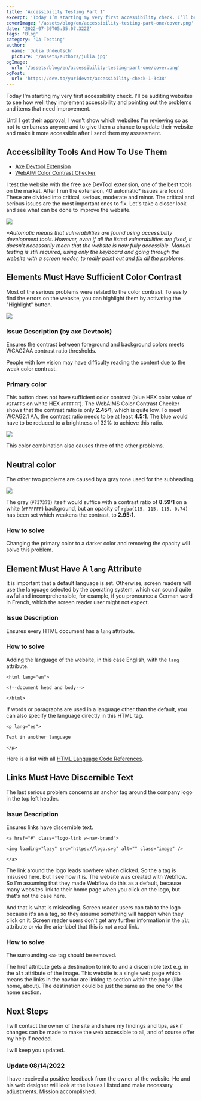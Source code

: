 ```yaml
---
title: 'Accessibility Testing Part 1'
excerpt: 'Today I’m starting my very first accessibility check. I’ll be auditing websites to see how well they implement accessibility and pointing out the problems and items that need improvement...'
coverImage: '/assets/blog/en/accessibility-testing-part-one/cover.png'
date: '2022-07-30T05:35:07.322Z'
tags: 'Blog'
category: 'QA Testing'
author:
  name: 'Julia Undeutsch'
  picture: '/assets/authors/julia.jpg'
ogImage:
  url: '/assets/blog/en/accessibility-testing-part-one/cover.png'
ogPost:
  url: 'https://dev.to/yuridevat/accessibility-check-1-3c38'
---
```


Today I'm starting my very first accessibility check. I'll be auditing websites to see how well they implement accessibility and pointing out the problems and items that need improvement.

Until I get their approval, I won't show which websites I'm reviewing so as not to embarrass anyone and to give them a chance to update their website and make it more accessible after I send them my assessment.

## Accessibility Tools And How To Use Them

- [Axe Devtool Extension](https://www.deque.com/axe/browser-extensions/)
- [WebAIM Color Contrast Checker](https://webaim.org/resources/contrastchecker/)

I test the website with the free axe DevTool extension, one of the best tools on the market.
After I run the extension, 40 automatic\* issues are found.
These are divided into critical, serious, moderate and minor. The critical and serious issues are the most important ones to fix. Let's take a closer look and see what can be done to improve the website.

![](/assets/blog/accessibility-testing-one/image-1.png)

_\*Automatic means that vulnerabilities are found using accessibility development tools. However, even if all the listed vulnerabilities are fixed, it doesn't necessarily mean that the website is now fully accessible. Manual testing is still required, using only the keyboard and going through the website with a screen reader, to really point out and fix all the problems._

## Elements Must Have Sufficient Color Contrast

Most of the serious problems were related to the color contrast. To easily find the errors on the website, you can highlight them by activating the "Highlight" button.

![](/assets/blog/accessibility-testing-one/image-2.png)

### Issue Description (by axe Devtools)

Ensures the contrast between foreground and background colors meets WCAG2AA contrast ratio thresholds.

People with low vision may have difficulty reading the content due to the weak color contrast.

### Primary color

This button does not have sufficient color contrast (blue HEX color value of `#2FAFF5` on white HEX `#FFFFFF`). The WebAIMS Color Contrast Checker shows that the contrast ratio is only **2.45:1**, which is quite low. To meet WCAG2.1 AA, the contrast ratio needs to be at least **4.5:1**. The blue would have to be reduced to a brightness of 32% to achieve this ratio.

![](/assets/blog/accessibility-testing-one/image-3.png)

This color combination also causes three of the other problems.

## Neutral color

The other two problems are caused by a gray tone used for the subheading.

![](/assets/blog/accessibility-testing-one/image-4.png)

The gray (`#737373`) itself would suffice with a contrast ratio of **8.59:1** on a white (`#FFFFFF`) background, but an opacity of `rgba(115, 115, 115, 0.74)` has been set which weakens the contrast, to **2.95:1**.

### How to solve

Changing the primary color to a darker color and removing the opacity will solve this problem.

## Element Must Have A `lang` Attribute

It is important that a default language is set. Otherwise, screen readers will use the language selected by the operating system, which can sound quite awful and incomprehensible, for example, if you pronounce a German word in French, which the screen reader user might not expect.

### Issue Description

Ensures every HTML document has a `lang` attribute.

### How to solve

Adding the language of the website, in this case English, with the `lang` attribute.

`<html lang="en">`

`<!--document head and body-->`

`</html>`

If words or paragraphs are used in a language other than the default, you can also specify the language directly in this HTML tag.

`<p lang="es">`

`Text in another language`

`</p>`

Here is a list with all [HTML Language Code References](https://www.w3schools.com/tags/ref_language_codes.asp).

## Links Must Have Discernible Text

The last serious problem concerns an anchor tag around the company logo in the top left header.

### Issue Description

Ensures links have discernible text.

`<a href="#" class="logo-link w-nav-brand">`

`<img loading="lazy" src="https://logo.svg" alt="" class="image" />`

`</a>`

The link around the logo leads nowhere when clicked. So the a tag is misused here. But I see how it is. The website was created with Webflow. So I'm assuming that they made Webflow do this as a default, because many websites link to their home page when you click on the logo, but that's not the case here.

And that is what is misleading. Screen reader users can tab to the logo because it's an a tag, so they assume something will happen when they click on it. Screen reader users don't get any further information in the `alt` attribute or via the aria-label that this is not a real link.

### How to solve

The surrounding `<a>` tag should be removed.

The href attribute gets a destination to link to and a discernible text e.g. in the `alt` attribute of the image. This website is a single web page which means the links in the navbar are linking to section within the page (like home, about). The destination could be just the same as the one for the home section.

## Next Steps

I will contact the owner of the site and share my findings and tips, ask if changes can be made to make the web accessible to all, and of course offer my help if needed.

I will keep you updated.

### Update 08/14/2022

I have received a positive feedback from the owner of the website. He and his web designer will look at the issues I listed and make necessary adjustments. Mission accomplished.
